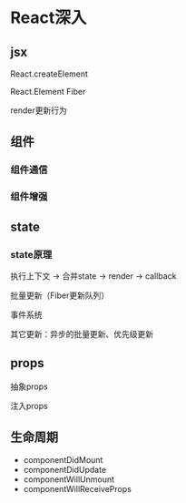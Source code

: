 # React深入

## jsx

React.createElement

React.Element Fiber

render更新行为

## 组件

### 组件通信

### 组件增强

## state

### state原理

执行上下文 -> 合并state -> render -> callback

批量更新（Fiber更新队列）

事件系统

其它更新：异步的批量更新、优先级更新

## props

抽象props

注入props

## 生命周期

- componentDidMount
- componentDidUpdate
- componentWillUnmount
- componentWillReceiveProps
